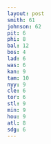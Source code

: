 ```yaml
---
layout: post
smith: 61
johnson: 62
pit: 6
phi: 8
bal: 12
bos: 4
lad: 6
was: 6
kan: 9
tam: 10
nyy: 9
cle: 6
tor: 6
stl: 9
min: 9
hou: 9
atl: 8
sdg: 6
---
```

